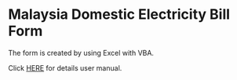 # Malaysia Domestic Electricity Bill Form
The form is created by using Excel with VBA.

Click [HERE](https://github.com/yiliang0303/Malaysia-Domestic-Electricity-Bill-Form/blob/main/Documentation.pdf "User Manual") for details user manual.
